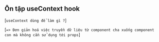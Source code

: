 ## Ôn tập useContext hook

[`useContext dùng để làm gì ?`]

[`=> Đơn giản hoá việc truyền dữ liệu từ component cha xuống component con mà không cần sử dụng tới props`]
